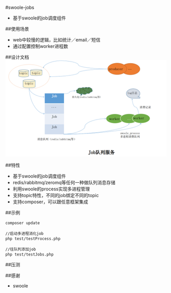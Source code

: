 #swoole-jobs
* 基于swoole的job调度组件

##使用场景
* web中较慢的逻辑，比如统计／email／短信
* 通过配置控制worker进程数

##设计文档
![架构图](jobs-archi.png)


##特性
* 基于swoole的job调度组件
* redis/rabbitmq/zeromq等任何一种做队列消息存储
* 利用swoole的process实现多进程管理
* 支持topic特性，不同的job绑定不同的topic
* 支持composer，可以跟任意框架集成


##示例


```
composer update

//启动多进程消化job
php test/testProcess.php

//往队列添加job
php test/testJobs.php

```


##压测




##感谢
* swoole
